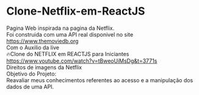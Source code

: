 # Clone-Netflix-em-ReactJS
Pagina Web inspirada na pagina da Netflix.<br/>
Foi construida com uma API real disponivel no site https://www.themoviedb.org <br/>
Com o Auxilio da live <br/>
🔥Clone do NETFLIX em REACTJS para Iniciantes<br/>
https://www.youtube.com/watch?v=tBweoUiMsDg&t=3771s <br/>
Direitos de imagens da Netflix <br/>
Objetivo do Projeto:<br/>
Reavaliar meus conhecimentos referentes ao acesso e a manipulação dos dados de uma API.<br/>
